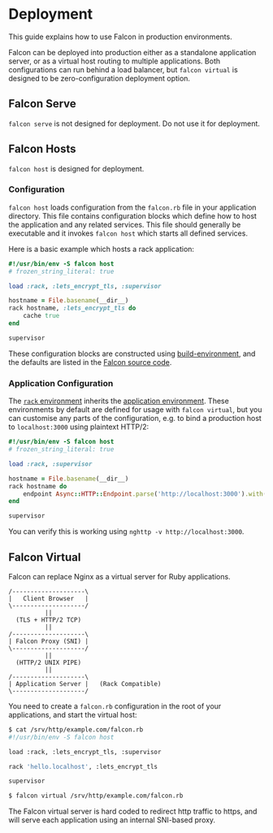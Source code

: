 # Deployment

This guide explains how to use Falcon in production environments.

Falcon can be deployed into production either as a standalone application server, or as a virtual host routing to multiple applications. Both configurations can run behind a load balancer, but `falcon virtual` is designed to be zero-configuration deployment option.

## Falcon Serve

`falcon serve` is not designed for deployment. Do not use it for deployment.

## Falcon Hosts

`falcon host` is designed for deployment.

### Configuration

`falcon host` loads configuration from the `falcon.rb` file in your application directory. This file contains configuration blocks which define how to host the application and any related services. This file should generally be executable and it invokes `falcon host` which starts all defined services.

Here is a basic example which hosts a rack application:

~~~ ruby
#!/usr/bin/env -S falcon host
# frozen_string_literal: true

load :rack, :lets_encrypt_tls, :supervisor

hostname = File.basename(__dir__)
rack hostname, :lets_encrypt_tls do
	cache true
end

supervisor
~~~

These configuration blocks are constructed using [build-environment](https://github.com/ioquatix/build-environment), and the defaults are listed in the [Falcon source code](https://github.com/socketry/falcon/tree/master/lib/falcon/environments).

### Application Configuration

The [`rack` environment](https://github.com/socketry/falcon/blob/master/lib/falcon/environments/rack.rb) inherits the [application environment](https://github.com/socketry/falcon/blob/master/lib/falcon/environments/application.rb). These environments by default are defined for usage with `falcon virtual`, but you can customise any parts of the configuration, e.g. to bind a production host to `localhost:3000` using plaintext HTTP/2:

~~~ ruby
#!/usr/bin/env -S falcon host
# frozen_string_literal: true

load :rack, :supervisor

hostname = File.basename(__dir__)
rack hostname do
	endpoint Async::HTTP::Endpoint.parse('http://localhost:3000').with(protocol: Async::HTTP::Protocol::HTTP2)
end

supervisor
~~~

You can verify this is working using `nghttp -v http://localhost:3000`.

## Falcon Virtual

Falcon can replace Nginx as a virtual server for Ruby applications.

~~~
/--------------------\
|   Client Browser   |
\--------------------/
          ||          
  (TLS + HTTP/2 TCP)
          ||          
/--------------------\
| Falcon Proxy (SNI) |
\--------------------/
          ||          
  (HTTP/2 UNIX PIPE)
          ||          
/--------------------\
| Application Server |   (Rack Compatible)
\--------------------/
~~~

You need to create a `falcon.rb` configuration in the root of your applications, and start the virtual host:

~~~ bash
$ cat /srv/http/example.com/falcon.rb
#!/usr/bin/env -S falcon host

load :rack, :lets_encrypt_tls, :supervisor

rack 'hello.localhost', :lets_encrypt_tls

supervisor

$ falcon virtual /srv/http/example.com/falcon.rb
~~~

The Falcon virtual server is hard coded to redirect http traffic to https, and will serve each application using an internal SNI-based proxy.

